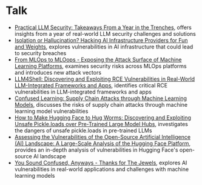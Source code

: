 # Talk

- [Practical LLM Security: Takeaways From a Year in the Trenches](https://www.blackhat.com/us-24/briefings/schedule/#practical-llm-security-takeaways-from-a-year-in-the-trenches-39468), offers insights from a year of real-world LLM security challenges and solutions
- [Isolation or Hallucination? Hacking AI Infrastructure Providers for Fun and Weights](https://www.blackhat.com/us-24/briefings/schedule/#isolation-or-hallucination-hacking-ai-infrastructure-providers-for-fun-and-weights-40569), explores vulnerabilities in AI infrastructure that could lead to security breaches
- [From MLOps to MLOops - Exposing the Attack Surface of Machine Learning Platforms](https://www.blackhat.com/us-24/briefings/schedule/#from-mlops-to-mloops---exposing-the-attack-surface-of-machine-learning-platforms-39309), examines security risks across MLOps platforms and introduces new attack vectors 
- [LLM4Shell: Discovering and Exploiting RCE Vulnerabilities in Real-World LLM-Integrated Frameworks and Apps](https://www.blackhat.com/asia-24/briefings/schedule/index.html#llmshell-discovering-and-exploiting-rce-vulnerabilities-in-real-world-llm-integrated-frameworks-and-apps-37215), identifies critical RCE vulnerabilities in LLM-integrated frameworks and apps 
- [Confused Learning: Supply Chain Attacks through Machine Learning Models](https://www.blackhat.com/asia-24/briefings/schedule/index.html#confused-learning-supply-chain-attacks-through-machine-learning-models-37794), discusses the risks of supply chain attacks through machine learning model vulnerabilities
- [How to Make Hugging Face to Hug Worms: Discovering and Exploiting Unsafe Pickle.loads over Pre-Trained Large Model Hubs](https://www.blackhat.com/asia-24/briefings/schedule/index.html#how-to-make-hugging-face-to-hug-worms-discovering-and-exploiting-unsafe-pickleloads-over-pre-trained-large-model-hubs-36261), investigates the dangers of unsafe pickle.loads in pre-trained LLMs
- [Assessing the Vulnerabilities of the Open-Source Artificial Intelligence (AI) Landscape: A Large-Scale Analysis of the Hugging Face Platform](https://aivillage.org/assets/AIVDC31/DSAIL%20DEFCON%20AI%20Village.pdf), provides an in-depth analysis of vulnerabilities in Hugging Face's open-source AI landscape
- [You Sound Confused, Anyways - Thanks for The Jewels](https://aivillage.org/assets/AIVDC31/AIVDC31.pdf), explores AI vulnerabilities in real-world applications and challenges with machine learning models
